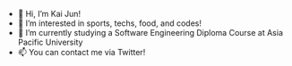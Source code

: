 - 👋 Hi, I’m Kai Jun!
- 👀 I’m interested in sports, techs, food, and codes!
- 🌱 I’m currently studying a Software Engineering Diploma Course at Asia Pacific University
- 📫 You can contact me via Twitter!

<!---
kxijxn/kxijxn is a ✨ special ✨ repository because its `README.md` (this file) appears on your GitHub profile.
You can click the Preview link to take a look at your changes.
--->
